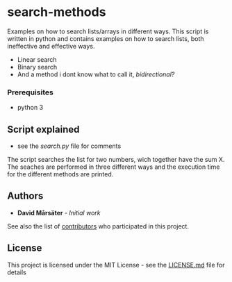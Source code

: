 # search-methods
Examples on how to search lists/arrays in different ways. This script is written in python and contains examples on how to search lists, both ineffective and effective ways.

* Linear search
* Binary search
* And a method i dont know what to call it, *bidirectional?*

### Prerequisites
* python 3

## Script explained
* see the *search.py* file for comments

The script searches the list for two numbers, wich together have the sum X. The seaches are performed in three different ways and the execution time for the different methods are printed.


## Authors
* **David Mårsäter** - *Initial work*

See also the list of [contributors](https://github.com//DavidMarsater/distance-over-sphere/contributors) who participated in this project.

## License

This project is licensed under the MIT License - see the [LICENSE.md](LICENSE) file for details
